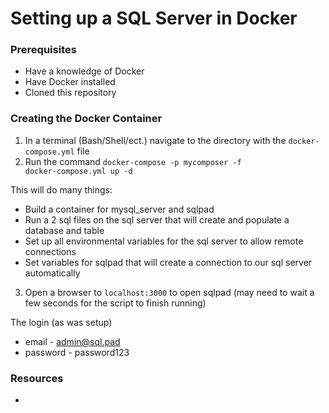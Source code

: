 # Setting up a SQL Server in Docker

### Prerequisites
* Have a knowledge of Docker
* Have Docker installed
* Cloned this repository

### Creating the Docker Container
1. In a terminal (Bash/Shell/ect.) navigate to the directory with the <code>docker-compose.yml</code> file
2. Run the command <code>docker-compose -p mycomposer -f docker-compose.yml up -d</code>
  
  This will do many things:
  * Build a container for mysql_server and sqlpad
  * Run a 2 sql files on the sql server that will create and populate a database and table
  * Set up all environmental variables for the sql server to allow remote connections
  * Set variables for sqlpad that will create a connection to our sql server automatically

3. Open a browser to <code>localhost:3000</code> to open sqlpad (may need to wait a few seconds for the script to finish running)

The login (as was setup) 
* email - admin@sql.pad
* password - password123

### Resources
* 
